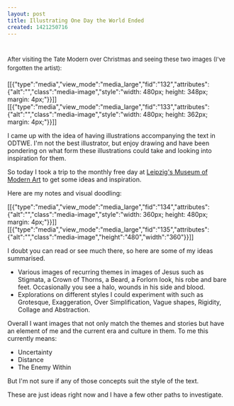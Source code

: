 ```yaml
---
layout: post
title: Illustrating One Day the World Ended
created: 1421250716
---
```

<h1 id="illustrating-one-day-the-world-ended"><span style="font-size: 13.0080003738403px; font-weight: normal; line-height: 1.538em;">After visiting the Tate Modern over Christmas and seeing these two images (I&#39;ve forgotten the artist):</span></h1><p>[[{"type":"media","view_mode":"media_large","fid":"132","attributes":{"alt":"","class":"media-image","style":"width: 480px; height: 348px; margin: 4px;"}}]][[{"type":"media","view_mode":"media_large","fid":"133","attributes":{"alt":"","class":"media-image","style":"width: 480px; height: 362px; margin: 4px;"}}]]</p><p>I came up with the idea of having illustrations accompanying the text in ODTWE. I&#39;m not the best illustrator, but enjoy drawing and have been pondering on what form these illustrations could take and looking into inspiration for them.</p><p>So today I took a trip to the monthly free day at <a href="http://www.mdbk.de/">Leipzig&#39;s Museum of Modern Art</a> to get some ideas and inspiration.</p><p>Here are my notes and visual doodling:</p><p>[[{"type":"media","view_mode":"media_large","fid":"134","attributes":{"alt":"","class":"media-image","style":"width: 360px; height: 480px; margin: 4px;"}}]][[{"type":"media","view_mode":"media_large","fid":"135","attributes":{"alt":"","class":"media-image","height":"480","width":"360"}}]]</p><p>I doubt you can read or see much there, so here are some of my ideas summarised.</p><ul><li>Various images of recurring themes in images of Jesus such as Stigmata, a Crown of Thorns, a Beard, a Forlorn look, his robe and bare feet. Occasionally you see a halo, wounds in his side and blood.</li><li>Explorations on different styles I could experiment with such as Grotesque, Exaggeration, Over Simplification, Vague shapes, Rigidity, Collage and Abstraction.</li></ul><p>Overall I want images that not only match the themes and stories but have an element of me and the current era and culture in them. To me this currently means:</p><ul><li>Uncertainty</li><li>Distance</li><li>The Enemy Within</li></ul><p>But I&#39;m not sure if any of those concepts suit the style of the text.</p><p>These are just ideas right now and I have a few other paths to investigate.</p>
